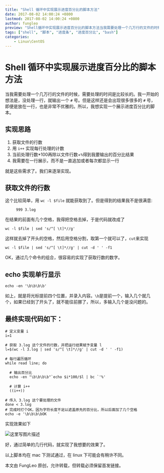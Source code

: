 ```yaml
---
title: "Shell 循环中实现展示进度百分比的脚本方法"
date: 2017-08-02 14:00:24 +0800
lastmod: 2017-08-02 14:00:24 +0800
author: fungleo
preview: "Shell循环中实现展示进度百分比的脚本方法当我需要处理一个几万行的文件的时候，需要处理的时间是比较长的。我一开始的想法是，没处理一行，就输出一个#号。但是这样还是会出现很多很多的#号，即便是放在一行，也是非常不优雅的。所以，我想实现一个展示进度百分比的脚本。实现思路获取文件的行数用i++实现每行处理的计数当前处理行数*100再除以文件行数+%得到我要输出的百分比结果我需要在一"
tags: ["shell", "脚本", "进度条", "进度百分比", "bash"]
categories:
    - Linux\CentOS
---
```


# Shell 循环中实现展示进度百分比的脚本方法

当我需要处理一个几万行的文件的时候，需要处理的时间是比较长的。我一开始的想法是，没处理一行，就输出一个 `#` 号。但是这样还是会出现很多很多的 `#` 号，即便是放在一行，也是非常不优雅的。所以，我想实现一个展示进度百分比的脚本。

## 实现思路

1. 获取文件的行数
2. 用 `i++` 实现每行处理的计数
3. 当前处理行数*100再除以文件行数+`%`得到我要输出的百分比结果
4. 我需要在一行展示，而不是一直追加或者每次都显示一行

就是这些需求了。我们来逐渐实现。

## 获取文件的行数

这个比较简单，用 `wc -l $file` 就能获取到了。但是得到的结果我不是很满意:

```
     999 3.log
```
在结果的前面有几个空格，我得把空格去掉，于是代码就改成了

```
wc -l $file | sed 's/^[ \t]*//g'
```

这样就去掉了开头的空格，然后用空格分割，取第一个就可以了，`cut`来实现

```
wc -l $file | sed 's/^[ \t]*//g' | cut -d ' ' -f1
```

OK，通过几个命令的组合，很容易的实现了获取行数的数字。

## echo 实现单行显示

```
echo -en '\b\b\b\b'
```

如上，就是将光标提前四个位置，并录入内容。`\b`是提前一个，输入几个就几个，如果已经到了开头了，就不能往前挪了，所以，多输入几个是没问题的。

## 最终实现代码如下：

```
# 定义变量 i
i=1

# 获取 3.log 这个文件的行数，并把运行结果赋予变量 l
l=$(wc -l 3.log | sed 's/^[ \t]*//g' | cut -d ' ' -f1)

# 每行遍历循环
while read line; do
  
  # 输出百分比
  echo -en "\b\b\b\b"`echo $i*100/$l | bc `'%'
  
  # 计算 i++
  ((i++))

# 传入 3.log 这个要处理的文件
done < 3.log
# 完成时打个OK，因为字符长度不足以遮盖原先的百分比，所以后面加了几个空格
echo -e '\b\b\b\bOK     '
```

实现效果如下

![这里写图片描述](http://img.blog.csdn.net/20170802135846994?watermark/2/text/aHR0cDovL2Jsb2cuY3Nkbi5uZXQvRnVuZ0xlbw==/font/5a6L5L2T/fontsize/400/fill/I0JBQkFCMA==/dissolve/70/gravity/SouthEast)

好，通过简单的几行代码，就实现了我想要的效果了。

以上脚本均在 mac 下测试通过，在 linux 下可能会有稍许不同。

本文由 FungLeo 原创，允许转载，但转载必须保留首发链接。



